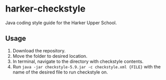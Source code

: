 # harker-checkstyle
Java coding style guide for the Harker Upper School.

## Usage
1. Download the repository.
2. Move the folder to desired location.
3. In terminal, navigate to the directory with checkstyle contents.
4. Run `java -jar checkstyle-5.9.jar -c checkstyle.xml {FILE}` with the name of the desired file to run checkstyle on.
